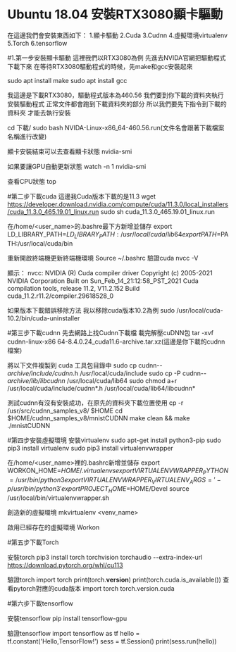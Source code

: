 # Ubuntu 18.04 安裝RTX3080顯卡驅動
在這邊我們會安裝東西如下：
1.顯卡驅動
2.Cuda
3.Cudnn
4.虛擬環境virtualenv
5.Torch
6.tensorflow

#1.第一步安裝顯卡驅動
這裡我們以RTX3080為例
先進去NVIDA官網把驅動程式下載下來
在等待RTX3080驅動程式的時候，先make和gcc安裝起來

sudo apt install make
sudo apt install gcc

我這邊是下載RTX3080，驅動程式版本為460.56
我們要到你下載的資料夾執行安裝驅動程式
正常文件都會跑到下載資料夾的部分
所以我們要先下指令到下載的資料夾
才能去執行安裝

cd 下載/
sudo bash NVIDA-Linux-x86_64-460.56.run(文件名會跟著下載檔案名稱進行改變)

顯卡安裝結束可以去查看顯卡狀態
nvidia-smi

如果要讓GPU自動更新狀態
watch -n 1 nvidia-smi

查看CPU狀態
top

#第二步下載cuda
這邊我Cuda版本下載的是11.3
wget https://developer.download.nvidia.com/compute/cuda/11.3.0/local_installers/cuda_11.3.0_465.19.01_linux.run
sudo sh cuda_11.3.0_465.19.01_linux.run

在/home/<user_name>的.bashre最下方新增並儲存
export LD_LIBRARY_PATH=$LD_LIBRARY_PATH:/usr/local/cuda/lib64
export PATH=$PATH:/usr/local/cuda/bin

重新開啟終端機更新終端機環境
Source ~/.bashrc
驗證cuda 
nvcc -V

顯示：
nvcc: NVIDIA (R) Cuda compiler driver
Copyright (c) 2005-2021 NVIDIA Corporation
Built on Sun_Feb_14_21:12:58_PST_2021
Cuda compilation tools, release 11.2, V11.2.152
Build cuda_11.2.r11.2/compiler.29618528_0

如果版本下載錯誤移除方法
我以移除cuda版本10.2為例
sudo /usr/local/cuda-10.2/bin/cuda-uninstaller

#第三步下載cudnn
先去網路上找Cudnn下載檔
載完解壓cuDNN包
tar -xvf cudnn-linux-x86 64-8.4.0.24_cuda11.6-archive.tar.xz(這邊是你下載的cudnn檔案)

將以下文件複製到 cuda 工具包目錄中
sudo cp cudnn-*-archive/include/cudnn*.h /usr/local/cuda/include 
sudo cp -P cudnn-*-archive/lib/libcudnn* /usr/local/cuda/lib64 
sudo chmod a+r /usr/local/cuda/include/cudnn*.h /usr/local/cuda/lib64/libcudnn*

測試cudnn有沒有安裝成功，在原先的資料夾下載位置使用
cp -r /usr/src/cudnn_samples_v8/ $HOME
cd $HOME/cudnn_samples_v8/mnistCUDNN
make clean && make
 ./mnistCUDNN

#第四步安裝虛擬環境
安裝virtualenv
sudo apt-get install python3-pip
sudo pip3 install virtualenv
sudo pip3 install virtualenvwrapper


在/home/<user_name>裡的.bashrc新增並儲存
export WORKON_HOME=$HOME/.virtualenvs
export VIRTUALENVWRAPPER_PYTHON=/usr/bin/python3
export VIRTUALENVWRAPPER_VIRTUALENV_ARGS=' -p /usr/bin/python3 '
export PROJECT_HOME=$HOME/Devel
source /usr/local/bin/virtualenvwrapper.sh

創造新的虛擬環境
mkvirtualenv <venv_name>

啟用已經存在的虛擬環境
Workon <venv>

#第五步下載Torch

安裝torch
pip3 install torch torchvision torchaudio --extra-index-url https://download.pytorch.org/whl/cu113

驗證torch
import torch
print(torch.__version__)
print(torch.cuda.is_available())
查看pytorch對應的cuda版本
import torch
torch.version.cuda

#第六步下載tensorflow

安裝tensorflow
pip install tensorflow-gpu

驗證tensorflow
import tensorflow as tf
hello = tf.constant('Hello,TensorFlow!')
sess = tf.Session()
print(sess.run(hello))
